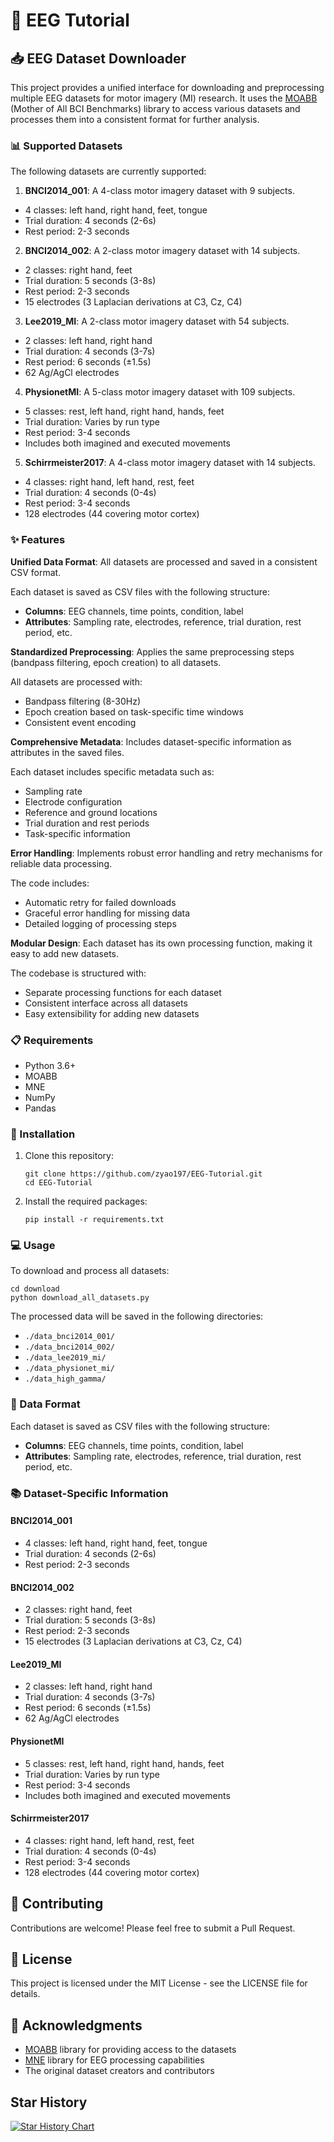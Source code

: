 # 🧠 EEG Tutorial
## 📥 EEG Dataset Downloader

This project provides a unified interface for downloading and preprocessing multiple EEG datasets for motor imagery (MI) research. It uses the [MOABB](https://github.com/NeuroTechX/moabb) (Mother of All BCI Benchmarks) library to access various datasets and processes them into a consistent format for further analysis.

### 📊 Supported Datasets

The following datasets are currently supported:

1. **BNCI2014_001**: A 4-class motor imagery dataset with 9 subjects.
- 4 classes: left hand, right hand, feet, tongue
- Trial duration: 4 seconds (2-6s)
- Rest period: 2-3 seconds

2. **BNCI2014_002**: A 2-class motor imagery dataset with 14 subjects.
- 2 classes: right hand, feet
- Trial duration: 5 seconds (3-8s)
- Rest period: 2-3 seconds
- 15 electrodes (3 Laplacian derivations at C3, Cz, C4)

3. **Lee2019_MI**: A 2-class motor imagery dataset with 54 subjects.
- 2 classes: left hand, right hand
- Trial duration: 4 seconds (3-7s)
- Rest period: 6 seconds (±1.5s)
- 62 Ag/AgCl electrodes

4. **PhysionetMI**: A 5-class motor imagery dataset with 109 subjects.
- 5 classes: rest, left hand, right hand, hands, feet
- Trial duration: Varies by run type
- Rest period: 3-4 seconds
- Includes both imagined and executed movements

5. **Schirrmeister2017**: A 4-class motor imagery dataset with 14 subjects.
- 4 classes: right hand, left hand, rest, feet
- Trial duration: 4 seconds (0-4s)
- Rest period: 3-4 seconds
- 128 electrodes (44 covering motor cortex)

### ✨ Features

**Unified Data Format**: All datasets are processed and saved in a consistent CSV format.

Each dataset is saved as CSV files with the following structure:
- **Columns**: EEG channels, time points, condition, label
- **Attributes**: Sampling rate, electrodes, reference, trial duration, rest period, etc.

**Standardized Preprocessing**: Applies the same preprocessing steps (bandpass filtering, epoch creation) to all datasets.

All datasets are processed with:
- Bandpass filtering (8-30Hz)
- Epoch creation based on task-specific time windows
- Consistent event encoding

**Comprehensive Metadata**: Includes dataset-specific information as attributes in the saved files.

Each dataset includes specific metadata such as:
- Sampling rate
- Electrode configuration
- Reference and ground locations
- Trial duration and rest periods
- Task-specific information

**Error Handling**: Implements robust error handling and retry mechanisms for reliable data processing.

The code includes:
- Automatic retry for failed downloads
- Graceful error handling for missing data
- Detailed logging of processing steps

**Modular Design**: Each dataset has its own processing function, making it easy to add new datasets.

The codebase is structured with:
- Separate processing functions for each dataset
- Consistent interface across all datasets
- Easy extensibility for adding new datasets

### 📋 Requirements

- Python 3.6+
- MOABB
- MNE
- NumPy
- Pandas

### 🚀 Installation

1. Clone this repository:
   ```
   git clone https://github.com/zyao197/EEG-Tutorial.git
   cd EEG-Tutorial
   ```

2. Install the required packages:
   ```
   pip install -r requirements.txt
   ```

### 💻 Usage

To download and process all datasets:

```
cd download
python download_all_datasets.py
```

The processed data will be saved in the following directories:
- `./data_bnci2014_001/`
- `./data_bnci2014_002/`
- `./data_lee2019_mi/`
- `./data_physionet_mi/`
- `./data_high_gamma/`

### 📝 Data Format

Each dataset is saved as CSV files with the following structure:

- **Columns**: EEG channels, time points, condition, label
- **Attributes**: Sampling rate, electrodes, reference, trial duration, rest period, etc.

### 📚 Dataset-Specific Information

#### BNCI2014_001
- 4 classes: left hand, right hand, feet, tongue
- Trial duration: 4 seconds (2-6s)
- Rest period: 2-3 seconds

#### BNCI2014_002
- 2 classes: right hand, feet
- Trial duration: 5 seconds (3-8s)
- Rest period: 2-3 seconds
- 15 electrodes (3 Laplacian derivations at C3, Cz, C4)

#### Lee2019_MI
- 2 classes: left hand, right hand
- Trial duration: 4 seconds (3-7s)
- Rest period: 6 seconds (±1.5s)
- 62 Ag/AgCl electrodes

#### PhysionetMI
- 5 classes: rest, left hand, right hand, hands, feet
- Trial duration: Varies by run type
- Rest period: 3-4 seconds
- Includes both imagined and executed movements

#### Schirrmeister2017
- 4 classes: right hand, left hand, rest, feet
- Trial duration: 4 seconds (0-4s)
- Rest period: 3-4 seconds
- 128 electrodes (44 covering motor cortex)

## 🤝 Contributing

Contributions are welcome! Please feel free to submit a Pull Request.

## 📄 License

This project is licensed under the MIT License - see the LICENSE file for details.

## 🙌 Acknowledgments

- [MOABB](https://github.com/NeuroTechX/moabb) library for providing access to the datasets
- [MNE](https://mne.tools/stable/index.html) library for EEG processing capabilities
- The original dataset creators and contributors 

## Star History

[![Star History Chart](https://api.star-history.com/svg?repos=zyao197/EEG-Tutorial&type=Date)](https://www.star-history.com/#zyao197/EEG-Tutorial&Date)